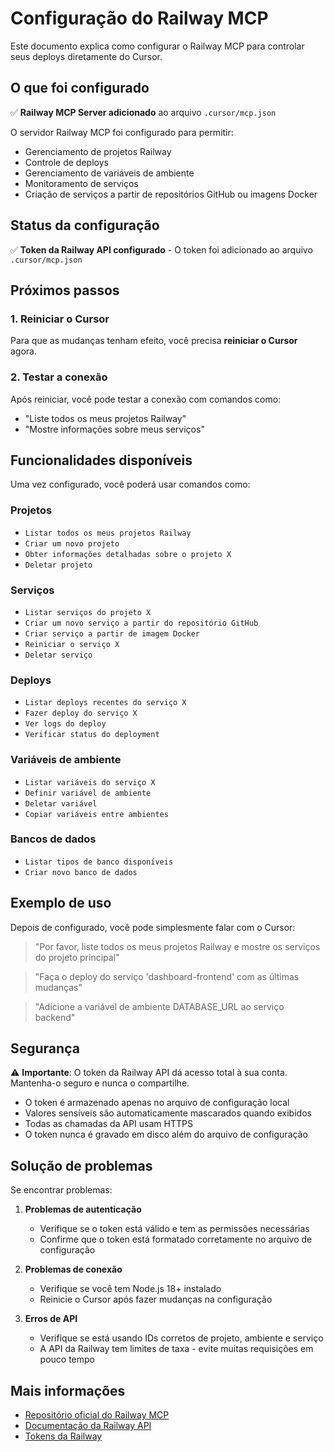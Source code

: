 # Configuração do Railway MCP

Este documento explica como configurar o Railway MCP para controlar seus deploys diretamente do Cursor.

## O que foi configurado

✅ **Railway MCP Server adicionado** ao arquivo `.cursor/mcp.json`

O servidor Railway MCP foi configurado para permitir:
- Gerenciamento de projetos Railway
- Controle de deploys
- Gerenciamento de variáveis de ambiente
- Monitoramento de serviços
- Criação de serviços a partir de repositórios GitHub ou imagens Docker

## Status da configuração

✅ **Token da Railway API configurado** - O token foi adicionado ao arquivo `.cursor/mcp.json`

## Próximos passos

### 1. Reiniciar o Cursor

Para que as mudanças tenham efeito, você precisa **reiniciar o Cursor** agora.

### 2. Testar a conexão

Após reiniciar, você pode testar a conexão com comandos como:
- "Liste todos os meus projetos Railway"
- "Mostre informações sobre meus serviços"

## Funcionalidades disponíveis

Uma vez configurado, você poderá usar comandos como:

### Projetos
- `Listar todos os meus projetos Railway`
- `Criar um novo projeto`
- `Obter informações detalhadas sobre o projeto X`
- `Deletar projeto`

### Serviços
- `Listar serviços do projeto X`
- `Criar um novo serviço a partir do repositório GitHub`
- `Criar serviço a partir de imagem Docker`
- `Reiniciar o serviço X`
- `Deletar serviço`

### Deploys
- `Listar deploys recentes do serviço X`
- `Fazer deploy do serviço X`
- `Ver logs do deploy`
- `Verificar status do deployment`

### Variáveis de ambiente
- `Listar variáveis do serviço X`
- `Definir variável de ambiente`
- `Deletar variável`
- `Copiar variáveis entre ambientes`

### Bancos de dados
- `Listar tipos de banco disponíveis`
- `Criar novo banco de dados`

## Exemplo de uso

Depois de configurado, você pode simplesmente falar com o Cursor:

> "Por favor, liste todos os meus projetos Railway e mostre os serviços do projeto principal"

> "Faça o deploy do serviço 'dashboard-frontend' com as últimas mudanças"

> "Adicione a variável de ambiente DATABASE_URL ao serviço backend"

## Segurança

⚠️ **Importante**: O token da Railway API dá acesso total à sua conta. Mantenha-o seguro e nunca o compartilhe.

- O token é armazenado apenas no arquivo de configuração local
- Valores sensíveis são automaticamente mascarados quando exibidos
- Todas as chamadas da API usam HTTPS
- O token nunca é gravado em disco além do arquivo de configuração

## Solução de problemas

Se encontrar problemas:

1. **Problemas de autenticação**
   - Verifique se o token está válido e tem as permissões necessárias
   - Confirme que o token está formatado corretamente no arquivo de configuração

2. **Problemas de conexão**
   - Verifique se você tem Node.js 18+ instalado
   - Reinicie o Cursor após fazer mudanças na configuração

3. **Erros de API**
   - Verifique se está usando IDs corretos de projeto, ambiente e serviço
   - A API da Railway tem limites de taxa - evite muitas requisições em pouco tempo

## Mais informações

- [Repositório oficial do Railway MCP](https://github.com/jason-tan-swe/railway-mcp)
- [Documentação da Railway API](https://docs.railway.app/reference/public-api)
- [Tokens da Railway](https://railway.app/account/tokens)
